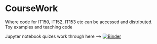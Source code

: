 # CourseWork
Where code for IT150, IT152, IT153 etc can be accessed and distributed. Toy examples and teaching code

Jupyter notebook quizes work through here --> [![Binder](https://mybinder.org/badge_logo.svg)](https://mybinder.org/v2/gh/cirenel/150CourseWork/HEAD)
